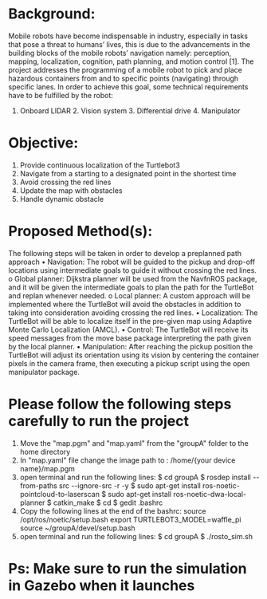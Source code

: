# Background: 

Mobile robots have become indispensable in industry, especially in tasks that pose a threat to humans’ lives, this is due to the advancements in the building blocks of the mobile robots’ navigation namely: perception, mapping, localization, cognition, path planning, and motion control [1]. The project addresses the programming of a mobile robot to pick and place hazardous containers from and to specific points (navigating) through specific lanes. In order to achieve this goal, some technical requirements have to be fulfilled by the robot:
1. Onboard LIDAR     2. Vision system     3. Differential drive     4. Manipulator

# Objective: 

1.	Provide continuous localization of the Turtlebot3
2.	Navigate from a starting to a designated point in the shortest time
3.	Avoid crossing the red lines
4.	Update the map with obstacles
5.	Handle dynamic obstacle
  
# Proposed Method(s): 

The following steps will be taken in order to develop a preplanned path approach 
•	Navigation: The robot will be guided to the pickup and drop-off locations using intermediate goals to guide it without crossing the red lines. 
o	Global planner: Dijkstra planner will be used from the NavfnROS package, and it will be given the intermediate goals to plan the path for the TurtleBot and replan whenever needed.
o	Local planner: A custom approach will be implemented where the TurtleBot will avoid the obstacles in addition to taking into consideration avoiding crossing the red lines. 
•	Localization: The TurtleBot will be able to localize itself in the pre-given map using Adaptive Monte Carlo Localization (AMCL).
•	Control: The TurtleBot will receive its speed messages from the move base package interpreting the path given by the local planner.
•	Manipulation: After reaching the pickup position the TurtleBot will adjust its orientation using its vision by centering the container pixels in the camera frame, then executing a pickup script using the open manipulator package.

# Please follow the following steps carefully to run the project

1) Move the "map.pgm" and "map.yaml" from the "groupA" folder to the home directory
2) In "map.yaml" file change the image path to : /home/{your device name}/map.pgm
3) open terminal and run the following lines:
  $ cd groupA
  $ rosdep install --from-paths src --ignore-src -r -y
  $ sudo apt-get install ros-noetic-pointcloud-to-laserscan
  $ sudo apt-get install ros-noetic-dwa-local-planner
  $ catkin_make
  $ cd
  $ gedit .bashrc
4) Copy the following lines at the end of the bashrc:
   source /opt/ros/noetic/setup.bash
   export TURTLEBOT3_MODEL=waffle_pi
   source ~/groupA/devel/setup.bash
5) open terminal and run the following lines:
   $ cd groupA
   $ ./rosto_sim.sh
#   Ps: Make sure to run the simulation in Gazebo when it launches 

